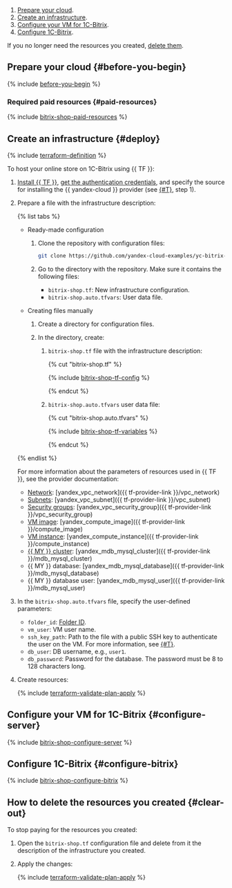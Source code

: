 1. [Prepare your cloud](#before-you-begin).
1. [Create an infrastructure](#deploy).
1. [Configure your VM for 1C-Bitrix](#configure-server).
1. [Configure 1C-Bitrix](#configure-bitrix).

If you no longer need the resources you created, [delete them](#clear-out).

## Prepare your cloud {#before-you-begin}

{% include [before-you-begin](../_tutorials_includes/before-you-begin.md) %}

### Required paid resources {#paid-resources}

{% include [bitrix-shop-paid-resources](../_tutorials_includes/bitrix-shop-paid-resources.md) %}

## Create an infrastructure {#deploy}

{% include [terraform-definition](../_tutorials_includes/terraform-definition.md) %}

To host your online store on 1C-Bitrix using {{ TF }}:

1. [Install {{ TF }}](../../tutorials/infrastructure-management/terraform-quickstart.md#install-terraform), [get the authentication credentials](../../tutorials/infrastructure-management/terraform-quickstart.md#get-credentials), and specify the source for installing the {{ yandex-cloud }} provider (see [{#T}](../../tutorials/infrastructure-management/terraform-quickstart.md#configure-provider), step 1).

1. Prepare a file with the infrastructure description:

   {% list tabs %}

   - Ready-made configuration

      1. Clone the repository with configuration files:

         ```bash
         git clone https://github.com/yandex-cloud-examples/yc-bitrix-store.git
         ```

      1. Go to the directory with the repository. Make sure it contains the following files:
         * `bitrix-shop.tf`: New infrastructure configuration.
         * `bitrix-shop.auto.tfvars`: User data file.

   - Creating files manually

      1. Create a directory for configuration files.

      1. In the directory, create:

         1. `bitrix-shop.tf` file with the infrastructure description:

            {% cut "bitrix-shop.tf" %}

            {% include [bitrix-shop-tf-config](../../_includes/internet-store/bitrix-shop-tf-config.md) %}

            {% endcut %}

         1. `bitrix-shop.auto.tfvars` user data file:

            {% cut "bitrix-shop.auto.tfvars" %}

            {% include [bitrix-shop-tf-variables](../../_includes/internet-store/bitrix-shop-tf-variables.md) %}

            {% endcut %}

   {% endlist %}

   For more information about the parameters of resources used in {{ TF }}, see the provider documentation:

   * [Network](../../vpc/concepts/network.md#network): [yandex_vpc_network]({{ tf-provider-link }}/vpc_network)
   * [Subnets](../../vpc/concepts/network.md#subnet): [yandex_vpc_subnet]({{ tf-provider-link }}/vpc_subnet)
   * [Security groups](../../vpc/concepts/security-groups.md): [yandex_vpc_security_group]({{ tf-provider-link }}/vpc_security_group)
   * [VM image](../../compute/concepts/image.md): [yandex_compute_image]({{ tf-provider-link }}/compute_image)
   * [VM instance](../../compute/concepts/vm.md): [yandex_compute_instance]({{ tf-provider-link }}/compute_instance)
   * [{{ MY }} cluster](../../managed-mysql/concepts/index.md): [yandex_mdb_mysql_cluster]({{ tf-provider-link }}/mdb_mysql_cluster)
   * {{ MY }} database: [yandex_mdb_mysql_database]({{ tf-provider-link }}/mdb_mysql_database)
   * {{ MY }} database user: [yandex_mdb_mysql_user]({{ tf-provider-link }}/mdb_mysql_user)

1. In the `bitrix-shop.auto.tfvars` file, specify the user-defined parameters:

   * `folder_id`: [Folder ID](../../resource-manager/operations/folder/get-id.md).
   * `vm_user`: VM user name.
   * `ssh_key_path`: Path to the file with a public SSH key to authenticate the user on the VM. For more information, see [{#T}](../../compute/operations/vm-connect/ssh.md#creating-ssh-keys).
   * `db_user`: DB username, e.g., `user1`.
   * `db_password`: Password for the database. The password must be 8 to 128 characters long.

1. Create resources:

   {% include [terraform-validate-plan-apply](../_tutorials_includes/terraform-validate-plan-apply.md) %}

## Configure your VM for 1C-Bitrix {#configure-server}

{% include [bitrix-shop-configure-server](../_tutorials_includes/bitrix-shop-configure-server.md) %}

## Configure 1C-Bitrix {#configure-bitrix}

{% include [bitrix-shop-configure-bitrix](../_tutorials_includes/bitrix-shop-configure-bitrix.md) %}

## How to delete the resources you created {#clear-out}

To stop paying for the resources you created:

1. Open the `bitrix-shop.tf` configuration file and delete from it the description of the infrastructure you created.
1. Apply the changes:

   {% include [terraform-validate-plan-apply](../_tutorials_includes/terraform-validate-plan-apply.md) %}